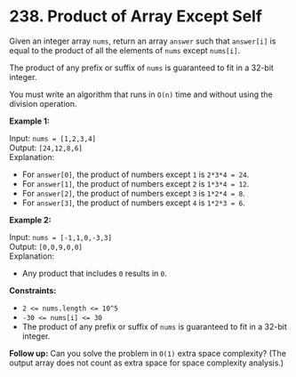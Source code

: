 # 238. Product of Array Except Self

Given an integer array `nums`, return an array `answer` such that `answer[i]` is equal to the product of all the elements of `nums` except `nums[i]`.

The product of any prefix or suffix of `nums` is guaranteed to fit in a 32-bit integer.

You must write an algorithm that runs in `O(n)` time and without using the division operation.

**Example 1:**

Input: `nums = [1,2,3,4]`  
Output: `[24,12,8,6]`  
Explanation:  
- For `answer[0]`, the product of numbers except `1` is `2*3*4 = 24`.  
- For `answer[1]`, the product of numbers except `2` is `1*3*4 = 12`.  
- For `answer[2]`, the product of numbers except `3` is `1*2*4 = 8`.  
- For `answer[3]`, the product of numbers except `4` is `1*2*3 = 6`.

**Example 2:**

Input: `nums = [-1,1,0,-3,3]`  
Output: `[0,0,9,0,0]`  
Explanation:  
- Any product that includes `0` results in `0`.

**Constraints:**

- `2 <= nums.length <= 10^5`
- `-30 <= nums[i] <= 30`
- The product of any prefix or suffix of `nums` is guaranteed to fit in a 32-bit integer.

**Follow up:** Can you solve the problem in `O(1)` extra space complexity? (The output array does not count as extra space for space complexity analysis.)
